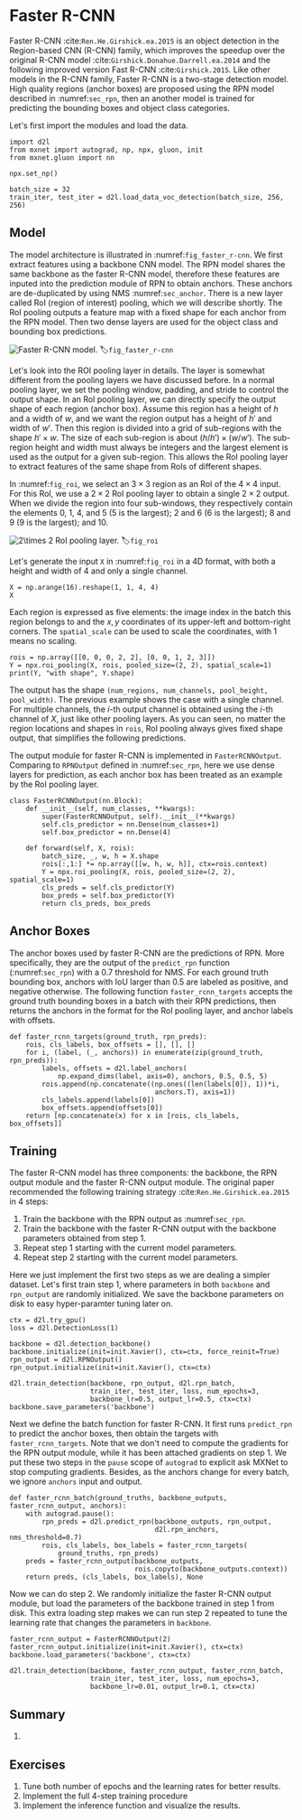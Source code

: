 # Faster R-CNN

Faster R-CNN :cite:`Ren.He.Girshick.ea.2015` is an object detection in the Region-based CNN (R-CNN) family, which improves the speedup over the original R-CNN model :cite:`Girshick.Donahue.Darrell.ea.2014` and the following improved version Fast R-CNN :cite:`Girshick.2015`. Like other models in the R-CNN family, Faster R-CNN is a two-stage detection model. High quality regions (anchor boxes) are proposed using the RPN model described in :numref:`sec_rpn`, then an another model is trained for predicting the bounding boxes and object class categories. 

Let's first import the modules and load the data.

```{.python .input  n=1}
import d2l
from mxnet import autograd, np, npx, gluon, init
from mxnet.gluon import nn

npx.set_np()

batch_size = 32
train_iter, test_iter = d2l.load_data_voc_detection(batch_size, 256, 256)
```

## Model

The model architecture is illustrated in :numref:`fig_faster_r-cnn`. We first extract features using a backbone CNN model. The RPN model shares the same backbone as the faster R-CNN model, therefore these features are inputed into the prediction module of RPN to obtain anchors. These anchors are de-duplicated by using NMS :numref:`sec_anchor`. There is a new layer called RoI (region of interest) pooling, which we will describe shortly. The RoI pooling outputs a feature map with a fixed shape for each anchor from the RPN model. Then two dense layers are used for the object class and bounding box predictions. 

![Faster R-CNN model. ](../img/faster-rcnn.svg)
:label:`fig_faster_r-cnn`

Let's look into the ROI pooling layer in details. The layer is somewhat different from the pooling
layers we have discussed before. In a normal pooling layer, we set the pooling
window, padding, and stride to control the output shape. In an RoI pooling
layer, we can directly specify the output shape of each region (anchor box).
Assume this region has a height of $h$ and a width of $w$, and we want the region output has a height of $h'$ and width of $w'$. 
Then this region is divided into
a grid of sub-regions with the shape $h' \times w$. The size of each
sub-region is about $(h/h') \times (w/w')$. The sub-region height and width
must always be integers and the largest element is used as the output for a
given sub-region. This allows the RoI pooling layer to extract features of the
same shape from RoIs of different shapes.

In :numref:`fig_roi`, we select an $3\times 3$ region as an RoI of the $4 \times
4$ input. For this RoI, we use a $2\times 2$ RoI pooling layer to obtain a
single $2\times 2$ output. When we divide the region into four sub-windows, they
respectively contain the elements 0, 1, 4, and 5 (5 is the largest); 2 and 6 (6
is the largest); 8 and 9 (9 is the largest); and 10.

![$2\times 2$ RoI pooling layer. ](../img/roi.svg)
:label:`fig_roi`

Let's generate the input `X` in :numref:`fig_roi` in a 4D format, with both a height and width of 4 and only a single channel.

```{.python .input  n=3}
X = np.arange(16).reshape(1, 1, 4, 4)
X
```

Each region is expressed as five elements: the image index in the batch this region belongs to and the $x, y$ coordinates of its upper-left and bottom-right corners. The `spatial_scale` can be used to scale the coordinates, with $1$ means no scaling.

```{.python .input  n=4}
rois = np.array([[0, 0, 0, 2, 2], [0, 0, 1, 2, 3]])
Y = npx.roi_pooling(X, rois, pooled_size=(2, 2), spatial_scale=1)
print(Y, "with shape", Y.shape)
```

The output has the shape `(num_regions, num_channels, pool_height, pool_width)`. The previous example shows the case with a single channel. For multiple channels, the $i$-th output channel is obtained using the $i$-th channel of $X$, just like other pooling layers. As you can seen, no matter the region locations and shapes in `rois`, RoI pooling always gives fixed shape output, that simplifies the following predictions. 

The output module for faster R-CNN is implemented in `FasterRCNNOutput`. Comparing to `RPNOutput` defined in :numref:`sec_rpn`, here we use dense layers for prediction, as each anchor box has been treated as an example by the RoI pooling layer.

```{.python .input  n=5}
class FasterRCNNOutput(nn.Block):
    def __init__(self, num_classes, **kwargs):
        super(FasterRCNNOutput, self).__init__(**kwargs)
        self.cls_predictor = nn.Dense(num_classes+1)
        self.box_predictor = nn.Dense(4)

    def forward(self, X, rois):
        batch_size, _, w, h = X.shape
        rois[:,1:] *= np.array([[w, h, w, h]], ctx=rois.context)
        Y = npx.roi_pooling(X, rois, pooled_size=(2, 2), spatial_scale=1)
        cls_preds = self.cls_predictor(Y)
        box_preds = self.box_predictor(Y)
        return cls_preds, box_preds
```

## Anchor Boxes

The anchor boxes used by faster R-CNN are the predictions of RPN. More specifically, they are the output of the `predict_rpn` function (:numref:`sec_rpn`) with a 0.7 threshold for NMS. For each ground truth bounding box, anchors with IoU larger than 0.5 are labeled as positive, and negative otherwise. The following function `faster_rcnn_targets` accepts the ground truth bounding boxes in a batch with their RPN predictions, then returns the anchors in the format for the RoI pooling layer, and anchor labels with offsets.

```{.python .input  n=37}
def faster_rcnn_targets(ground_truth, rpn_preds):
    rois, cls_labels, box_offsets = [], [], []
    for i, (label, (_, anchors)) in enumerate(zip(ground_truth, rpn_preds)):
        labels, offsets = d2l.label_anchors(
            np.expand_dims(label, axis=0), anchors, 0.5, 0.5, 5)
        rois.append(np.concatenate((np.ones((len(labels[0]), 1))*i, 
                                    anchors.T), axis=1))
        cls_labels.append(labels[0])
        box_offsets.append(offsets[0])
    return [np.concatenate(x) for x in [rois, cls_labels, box_offsets]]
```

## Training

The faster R-CNN model has three components: the backbone, the RPN output module and the faster R-CNN output module. The original paper recommended the following training strategy :cite:`Ren.He.Girshick.ea.2015` in 4 steps:

1. Train the backbone with the RPN output as :numref:`sec_rpn`.
2. Train the backbone with the faster R-CNN output with the backbone parameters obtained from step 1. 
3. Repeat step 1 starting with the current model parameters.
4. Repeat step 2 starting with the current model parameters. 

Here we just implement the first two steps as we are dealing a simpler dataset. 
Let's first train step 1, where parameters in both `backbone` and `rpn_output` are randomly initialized. We save the backbone parameters on disk to easy hyper-paramter tuning later on.

```{.python .input  n=33}
ctx = d2l.try_gpu()
loss = d2l.DetectionLoss(1)

backbone = d2l.detection_backbone()
backbone.initialize(init=init.Xavier(), ctx=ctx, force_reinit=True)
rpn_output = d2l.RPNOutput()
rpn_output.initialize(init=init.Xavier(), ctx=ctx)

d2l.train_detection(backbone, rpn_output, d2l.rpn_batch, 
                    train_iter, test_iter, loss, num_epochs=3, 
                    backbone_lr=0.5, output_lr=0.5, ctx=ctx)
backbone.save_parameters('backbone')
```

Next we define the batch function for faster R-CNN. It first runs `predict_rpn` to predict the anchor boxes, then obtain the targets with `faster_rcnn_targets`. Note that we don't need to compute the gradients for the RPN output module, while it has been attached gradients on step 1. We put these two steps in the `pause` scope of `autograd` to explicit ask MXNet to stop computing gradients. Besides, as the anchors change for every batch, we ignore `anchors` input and output. 

```{.python .input  n=38}
def faster_rcnn_batch(ground_truths, backbone_outputs, faster_rcnn_output, anchors):
    with autograd.pause():
        rpn_preds = d2l.predict_rpn(backbone_outputs, rpn_output, 
                                    d2l.rpn_anchors, nms_threshold=0.7)
        rois, cls_labels, box_labels = faster_rcnn_targets(
            ground_truths, rpn_preds)
    preds = faster_rcnn_output(backbone_outputs, 
                               rois.copyto(backbone_outputs.context))
    return preds, (cls_labels, box_labels), None
```

Now we can do step 2. We randomly initialize the faster R-CNN output module, but load the parameters of the backbone trained in step 1 from disk. This extra loading step makes we can run step 2 repeated to tune the learning rate that changes the parameters in `backbone`. 

```{.python .input  n=15}
faster_rcnn_output = FasterRCNNOutput(2)
faster_rcnn_output.initialize(init=init.Xavier(), ctx=ctx)
backbone.load_parameters('backbone', ctx=ctx)

d2l.train_detection(backbone, faster_rcnn_output, faster_rcnn_batch, 
                    train_iter, test_iter, loss, num_epochs=3, 
                    backbone_lr=0.01, output_lr=0.1, ctx=ctx)
```

## Summary

1. 

## Exercises

1. Tune both number of epochs and the learning rates for better results. 
1. Implement the full 4-step training procedure
1. Implement the inference function and visualize the results. 

